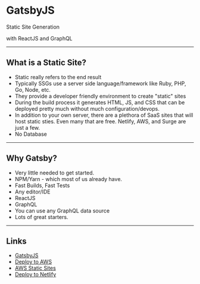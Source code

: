 # GatsbyJS

Static Site Generation

with ReactJS and GraphQL

---

## What is a Static Site?

 - Static really refers to the end result
 - Typically SSGs use a server side language/framework like Ruby, PHP, Go, Node, etc.
 - They provide a developer friendly environment to create "static" sites
 - During the build process it generates HTML, JS, and CSS that can be deployed pretty much without much configuration/devops.
 - In addition to your own server, there are a plethora of SaaS sites that will host static sties.  Even many that are free.  Netlify, AWS, and Surge are just a few.
 - No Database


---

## Why Gatsby?

 - Very little needed to get started.
 - NPM/Yarn - which most of us already have.
 - Fast Builds, Fast Tests
 - Any editor/IDE
 - ReactJS
 - GraphQL
 - You can use any GraphQL data source
 - Lots of great starters.

---

## Links

 - [GatsbyJS](https://www.gatsbyjs.org/docs/)
 - [Deploy to AWS](https://www.gatsbyjs.org/docs/deploying-to-s3-cloudfront/)
 - [AWS Static Sites](https://aws.amazon.com/getting-started/projects/host-static-website/)
 - [Deploy to Netlify](https://www.netlify.com/blog/2016/02/24/a-step-by-step-guide-gatsby-on-netlify/)
